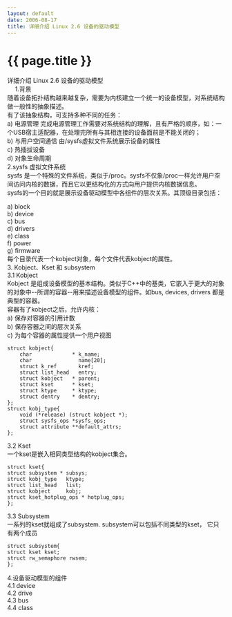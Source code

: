```yaml
---
layout: default
date: 2006-08-17
title: 详细介绍 Linux 2.6 设备的驱动模型
---
```


# {{ page.title }}
详细介绍 Linux 2.6 设备的驱动模型  
　
1.背景  
随着设备拓扑结构越来越复杂，需要为内核建立一个统一的设备模型，对系统结构做一般性的抽象描述。  
有了该抽象结构，可支持多种不同的任务：  
a) 电源管理 完成电源管理工作需要对系统结构的理解，且有严格的顺序，如：一个USB宿主适配器，在处理完所有与其相连接的设备面前是不能关闭的；  
b) 与用户空间通信 由/sysfs虚拟文件系统展示设备的属性  
c) 热插拔设备  
d) 对象生命周期  
2.sysfs 虚拟文件系统  
sysfs 是一个特殊的文件系统，类似于/proc。sysfs不仅象/proc一样允许用户空间访问内核的数据，而且它以更结构化的方式向用户提供内核数据信息。  
sysfs的一个目的就是展示设备驱动模型中各组件的层次关系。其顶级目录包括：  
  
  
a) block  
b) device  
c) bus  
d) drivers  
e) class  
f) power  
g) firmware  
每个目录代表一个kobject对象，每个文件代表kobject的属性。  
3. Kobject、Kset 和 subsystem  
3.1 Kobject  
Kobject 是组成设备模型的基本结构。类似于C++中的基类，它嵌入于更大的对象的对象中--所谓的容器--用来描述设备模型的组件。如bus, devices, drivers 都是典型的容器。  
容器有了kobject之后，允许内核：  
a) 保存对容器的引用计数  
b) 保存容器之间的层次关系  
c) 为每个容器的属性提供一个用户视图  
  
  
	struct kobject{  
		char             * k_name;  
		char               name[20];  
		struct k_ref       kref;  
		struct list_head   entry;  
		struct kobject   * parent;  
		struct kset      * kset;  
		struct ktype     * ktype;  
		struct dentry    * dentry;  
	};  
	struct kobj_type{  
		void (*release) (struct kobject *);  
		struct sysfs_ops *sysfs_ops;  
		struct attribute **default_attrs;  
	};  
3.2 Kset  
一个kset是嵌入相同类型结构的kobject集合。  
  
  
	struct kset{  
	struct subsystem * subsys;  
	struct kobj_type   ktype;  
	struct list_head   list;  
	struct kobject     kobj;  
	struct kset_hotplug_ops * hotplug_ops;  
	};  
3.3 Subsystem  
一系列的kset就组成了subsystem. subsystem可以包括不同类型的kset， 它只有两个成员  
  
  
	struct subsystem{  
	struct kset kset;  
	struct rw_semaphore rwsem;  
	};  
4.设备驱动模型的组件  
4.1 device  
4.2 drive  
4.3 bus  
4.4 class  
  